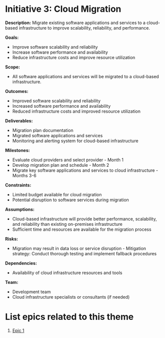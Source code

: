 # Initiative 3: Cloud Migration

**Description:** Migrate existing software applications and services to a cloud-based infrastructure to improve scalability, reliability, and performance.

**Goals:**
- Improve software scalability and reliability
- Increase software performance and availability
- Reduce infrastructure costs and improve resource utilization

**Scope:**
- All software applications and services will be migrated to a cloud-based infrastructure.

**Outcomes:**
- Improved software scalability and reliability
- Increased software performance and availability
- Reduced infrastructure costs and improved resource utilization

**Deliverables:**
- Migration plan documentation
- Migrated software applications and services
- Monitoring and alerting system for cloud-based infrastructure

**Milestones:**
- Evaluate cloud providers and select provider - Month 1
- Develop migration plan and schedule - Month 2
- Migrate key software applications and services to cloud infrastructure - Months 3-6

**Constraints:**
- Limited budget available for cloud migration
- Potential disruption to software services during migration

**Assumptions:**
- Cloud-based infrastructure will provide better performance, scalability, and reliability than existing on-premises infrastructure
- Sufficient time and resources are available for the migration process

**Risks:**
- Migration may result in data loss or service disruption - Mitigation strategy: Conduct thorough testing and implement fallback procedures

**Dependencies:**
- Availability of cloud infrastructure resources and tools

**Team:**
- Development team
- Cloud infrastructure specialists or consultants (if needed)

# List epics related to this theme
1. [Epic 1](epics/epic_cloud_mirgration.md)
